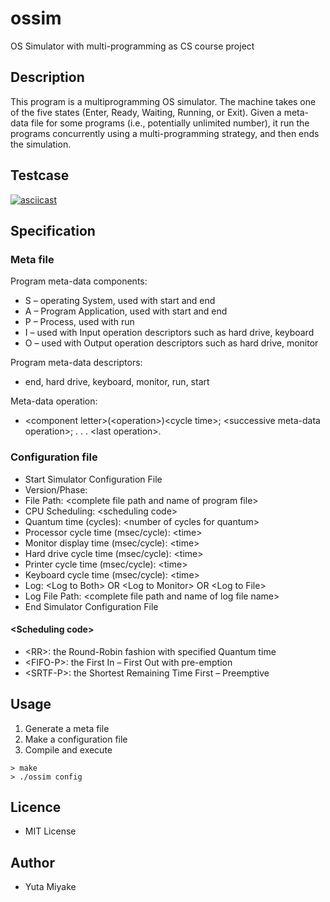 # ossim
OS Simulator with multi-programming as CS course project

## Description
This program is a multiprogramming OS simulator. 
The machine takes one of the five states (Enter, Ready, Waiting, Running, or Exit). 
Given a meta-data file for some programs (i.e., potentially unlimited number), 
it run the programs concurrently using a multi-programming strategy, and then ends the simulation.

## Testcase
[![asciicast](https://asciinema.org/a/3sxkqoa88ksxd4si78vehme3o.png)](https://asciinema.org/a/3sxkqoa88ksxd4si78vehme3o)

## Specification
### Meta file
Program meta-data components:
* S – operating System, used with start and end
* A – Program Application, used with start and end
* P – Process, used with run
* I – used with Input operation descriptors such as hard drive, keyboard 
* O – used with Output operation descriptors such as hard drive, monitor

Program meta-data descriptors:
* end, hard drive, keyboard, monitor, run, start

Meta-data operation:
* \<component letter\>(\<operation\>)\<cycle time\>; \<successive meta-data operation\>; . . . \<last operation\>.

### Configuration file
* Start Simulator Configuration File
* Version/Phase: <number>
* File Path: \<complete file path and name of program file\>
* CPU Scheduling: \<scheduling code\>
* Quantum time (cycles): \<number of cycles for quantum\> 
* Processor cycle time (msec/cycle): \<time\>
* Monitor display time (msec/cycle): \<time\>
* Hard drive cycle time (msec/cycle): \<time\>
* Printer cycle time (msec/cycle): \<time\>
* Keyboard cycle time (msec/cycle): \<time\>
* Log: \<Log to Both\> OR \<Log to Monitor\> OR \<Log to File\> 
* Log File Path: \<complete file path and name of log file name\> 
* End Simulator Configuration File

#### \<Scheduling code\>
* \<RR\>: the Round-Robin fashion with specified Quantum time
* \<FIFO-P\>: the First In – First Out with pre-emption
* \<SRTF-P\>: the Shortest Remaining Time First – Preemptive

## Usage
1. Generate a meta file
2. Make a configuration file
3. Compile and execute
```
> make
> ./ossim config
```
## Licence
* MIT License

## Author
* Yuta Miyake
